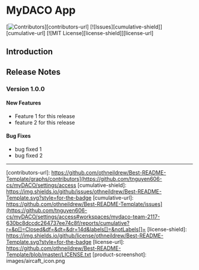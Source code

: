 # MyDACO App


<!-- PROJECT SHIELDS -->
[![Contributors][contributors-shield]][contributors-url]
[![Issues][cumulative-shield]][cumulative-url]
[![MIT License][license-shield]][license-url]

## Introduction



## Release Notes
### Version 1.0.0

#### New Features
* Feature 1 for this release
* feature 2 for this release

#### Bug Fixes
* bug fixed 1
* bug fixed 2
---


<!-- MARKDOWN LINKS & IMAGES -->
<!-- https://www.markdownguide.org/basic-syntax/#reference-style-links -->
[contributors-shield]: https://img.shields.io/github/contributors/othneildrew/Best-README-Template.svg?style=for-the-badge
[contributors-url]: https://github.com/othneildrew/Best-README-Template/graphs/contributors](https://github.com/tnguyen606-cs/myDACO/settings/access
[cumulative-shield]: https://img.shields.io/github/issues/othneildrew/Best-README-Template.svg?style=for-the-badge
[cumulative-url]: https://github.com/othneildrew/Best-README-Template/issues](https://github.com/tnguyen606-cs/myDACO/settings/access#workspaces/mydaco-team-2117-630bc8dccdc264737ee74c8f/reports/cumulative?r=&p[]=Closed&df=&dt=&dr=14d&labels[]=&notLabels[]=
[license-shield]: https://img.shields.io/github/license/othneildrew/Best-README-Template.svg?style=for-the-badge
[license-url]: https://github.com/othneildrew/Best-README-Template/blob/master/LICENSE.txt
[product-screenshot]: images/aircaft_icon.png
